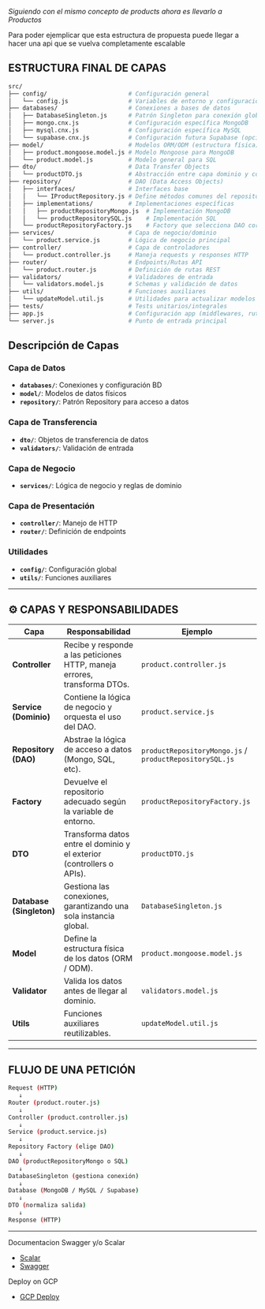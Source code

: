 *Siguiendo con el mismo concepto de products ahora es llevarlo a Productos*

Para poder ejemplicar que esta estructura de propuesta puede llegar a hacer una api que se vuelva completamente escalable

## ESTRUCTURA FINAL DE CAPAS

```sh
src/
├── config/                       # Configuración general
│   └── config.js                 # Variables de entorno y configuraciones globales
├── databases/                    # Conexiones a bases de datos
│   ├── DatabaseSingleton.js      # Patrón Singleton para conexión global única
│   ├── mongo.cnx.js              # Configuración específica MongoDB
│   ├── mysql.cnx.js              # Configuración específica MySQL
│   └── supabase.cnx.js           # Configuración futura Supabase (opcional)
├── model/                        # Modelos ORM/ODM (estructura física)
│   ├── product.mongoose.model.js # Modelo Mongoose para MongoDB
│   └── product.model.js          # Modelo general para SQL
├── dto/                          # Data Transfer Objects
│   └── productDTO.js             # Abstracción entre capa dominio y controller
├── repository/                   # DAO (Data Access Objects)
│   ├── interfaces/               # Interfaces base
│   │   └── IProductRepository.js # Define métodos comunes del repositorio
│   ├── implementations/          # Implementaciones específicas
│   │   ├── productRepositoryMongo.js  # Implementación MongoDB
│   │   └── productRepositorySQL.js    # Implementación SQL
│   └── productRepositoryFactory.js    # Factory que selecciona DAO correcto
├── services/                     # Capa de negocio/dominio
│   └── product.service.js        # Lógica de negocio principal
├── controller/                   # Capa de controladores
│   └── product.controller.js     # Maneja requests y responses HTTP
├── router/                       # Endpoints/Rutas API
│   └── product.router.js         # Definición de rutas REST
├── validators/                   # Validadores de entrada
│   └── validators.model.js       # Schemas y validación de datos
├── utils/                        # Funciones auxiliares
│   └── updateModel.util.js       # Utilidades para actualizar modelos
├── tests/                        # Tests unitarios/integrales
├── app.js                        # Configuración app (middlewares, rutas)
└── server.js                     # Punto de entrada principal
```

## Descripción de Capas

###  **Capa de Datos**
- **`databases/`**: Conexiones y configuración BD
- **`model/`**: Modelos de datos físicos
- **`repository/`**: Patrón Repository para acceso a datos

###  **Capa de Transferencia**
- **`dto/`**: Objetos de transferencia de datos
- **`validators/`**: Validación de entrada

### **Capa de Negocio**
- **`services/`**: Lógica de negocio y reglas de dominio

### **Capa de Presentación**
- **`controller/`**: Manejo de HTTP
- **`router/`**: Definición de endpoints

### **Utilidades**
- **`config/`**: Configuración global
- **`utils/`**: Funciones auxiliares



---

## ⚙️ CAPAS Y RESPONSABILIDADES

| Capa                     | Responsabilidad                                                           | Ejemplo                                           |
| ------------------------ | ------------------------------------------------------------------------- | ------------------------------------------------- |
| **Controller**           | Recibe y responde a las peticiones HTTP, maneja errores, transforma DTOs. | `product.controller.js`                              |
| **Service (Dominio)**    | Contiene la lógica de negocio y orquesta el uso del DAO.                  | `product.service.js`                                 |
| **Repository (DAO)**     | Abstrae la lógica de acceso a datos (Mongo, SQL, etc).                    | `productRepositoryMongo.js` / `productRepositorySQL.js` |
| **Factory**              | Devuelve el repositorio adecuado según la variable de entorno.            | `productRepositoryFactory.js`                        |
| **DTO**                  | Transforma datos entre el dominio y el exterior (controllers o APIs).     | `productDTO.js`                                      |
| **Database (Singleton)** | Gestiona las conexiones, garantizando una sola instancia global.          | `DatabaseSingleton.js`                            |
| **Model**                | Define la estructura física de los datos (ORM / ODM).                     | `product.mongoose.model.js`                          |
| **Validator**            | Valida los datos antes de llegar al dominio.                              | `validators.model.js`                             |
| **Utils**                | Funciones auxiliares reutilizables.                                       | `updateModel.util.js`                             |

---

##  FLUJO DE UNA PETICIÓN

```sh
Request (HTTP)
   ↓
Router (product.router.js)
   ↓
Controller (product.controller.js)
   ↓
Service (product.service.js)
   ↓
Repository Factory (elige DAO)
   ↓
DAO (productRepositoryMongo o SQL)
   ↓
DatabaseSingleton (gestiona conexión)
   ↓
Database (MongoDB / MySQL / Supabase)
   ↓
DTO (normaliza salida)
   ↓
Response (HTTP)
```


---
Documentacion Swagger y/o Scalar 
- [Scalar](https://scalar.com/) 
- [Swagger](https://medium.com/@HargitaiSoma/how-you-should-have-started-to-add-swagger-to-your-express-api-672a6b0a6680)

Deploy on GCP
- [GCP Deploy](https://docs.cloud.google.com/run/docs/quickstarts/build-and-deploy/deploy-nodejs-service)


